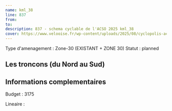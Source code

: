 ```yaml
---
name: kml_38 
line: 837
from: 
to:  
description: 837 - schema cyclable de l'ACSO 2025 kml_38 
cover: https://www.velooise.fr/wp-content/uploads/2025/08/cyclopolis-acso-837.jpg
---
```

Type d'amenagement : Zone-30 (EXISTANT + ZONE 30)
Statut : planned
## Les troncons (du Nord au Sud)

## Informations complementaires

Budget  : 3175 

Lineaire :

